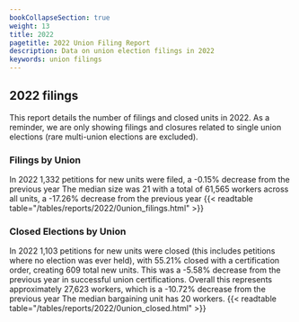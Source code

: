 ```yaml
---
bookCollapseSection: true
weight: 13
title: 2022
pagetitle: 2022 Union Filing Report
description: Data on union election filings in 2022
keywords: union filings
---
```


## 2022 filings

This report details the number of filings and closed units in 2022. As a reminder, we are only showing filings and closures related to single union elections (rare multi-union elections are excluded).

### Filings by Union
In 2022 1,332 petitions for new units were filed, a -0.15% decrease from the previous year The median size was 21 with a total of 61,565 workers across all units, a -17.26% decrease from the previous year
{{< readtable table="/tables/reports/2022/0union_filings.html" >}}

### Closed Elections by Union
In 2022 1,103 petitions for new units were closed (this includes petitions where no election was ever held), with 55.21% closed with a certification order, creating 609 total new units. This was a -5.58% decrease from the previous year in successful union certifications. Overall this represents approximately 27,623 workers, which is a -10.72% decrease from the previous year The median bargaining unit has 20 workers.
{{< readtable table="/tables/reports/2022/0union_closed.html" >}}
